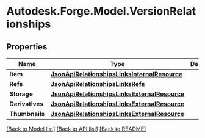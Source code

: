 # Autodesk.Forge.Model.VersionRelationships
## Properties

Name | Type | Description | Notes
------------ | ------------- | ------------- | -------------
**Item** | [**JsonApiRelationshipsLinksInternalResource**](JsonApiRelationshipsLinksInternalResource.md) |  | 
**Refs** | [**JsonApiRelationshipsLinksRefs**](JsonApiRelationshipsLinksRefs.md) |  | 
**Storage** | [**JsonApiRelationshipsLinksExternalResource**](JsonApiRelationshipsLinksExternalResource.md) |  | [optional] 
**Derivatives** | [**JsonApiRelationshipsLinksExternalResource**](JsonApiRelationshipsLinksExternalResource.md) |  | [optional] 
**Thumbnails** | [**JsonApiRelationshipsLinksExternalResource**](JsonApiRelationshipsLinksExternalResource.md) |  | [optional] 

[[Back to Model list]](../README.md#documentation-for-models) [[Back to API list]](../README.md#documentation-for-api-endpoints) [[Back to README]](../README.md)

